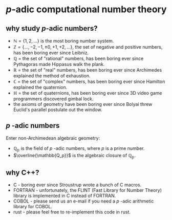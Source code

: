 # $`p`$-adic computational number theory
## why study $`p`$-adic numbers?
* $`\mathbb{N} = \{1,2,...\}`$ is the most boring number system.
* $`\mathbb{Z} = \{...,-2,-1,±0,+1,+2,...\}`$, the set of negative and positive numbers, has been boring ever since Leibniz. 
* $`\mathbb{Q}`$ = the set of "rational" numbers, has been boring ever since Pythagoras made Hippasus walk the plank.
* $`\mathbb{R}`$ = the set of "real" numbers, has been boring ever since Archimedes explained the method of exhaustion.
* $`\mathbb{C}`$ = the set of "complex" numbers, has been boring ever since Hamilton explained the quaternion.
* $`\mathbb{H}`$ = the set of quaternions, has been boring ever since 3D video game programmers discovered gimbal lock.
* the axioms of geometry have been boring ever since Bolyai threw Euclid's parallel postulate out the window.

## $`p`$ -adic numbers

Enter non-Archimedean algebraic geometry:

* $`\mathbb{Q_p}`$ is the field of $`p`$ -adic numbers, where $`p`$ is a prime number.
* $`\overline{\mathbb{Q_p}}`$ is the algebraic closure of $`\mathbb{Q_p}`$.

## why C++?
* C - boring ever since Stroustrup wrote a bunch of C macros.
* FORTRAN - unfortunately, the FLINT (Fast Library for Number Theory) library is implemented in C instead of FORTRAN.
* COBOL - please send us an e-mail if you need a $`p`$ -adic arithmetic library for COBOL.
* rust - please feel free to re-implement this code in rust.
